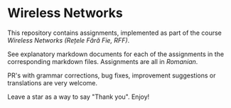 # Wireless Networks

This repository contains assignments, implemented as part of the course *Wireless Networks (Rețele Fără Fie, RFF)*.

See explanatory markdown documents for each of the assignments in the corresponding markdown files. Assignments are all in *Romanian*.

PR's with grammar corrections, bug fixes, improvement suggestions or translations are very welcome.

Leave a star as a way to say "Thank you". Enjoy!
